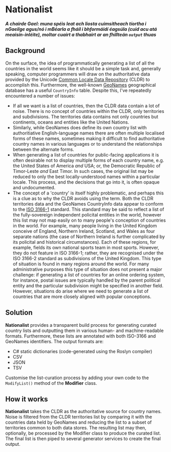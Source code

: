 # Nationalist

***A chairde Gael: muna spéis leat ach liosta cuimsitheach tíortha i nGaeilge agus/nó i mBéarla a fháil i bhformáidí éagsúla (cuid acu atá meaisín-inléite), moltar cuairt a thabhairt ar an fhillteán `output` thuas***

## Background

On the surface, the idea of programmatically generating a list of all the countries in the world seems like it should be a simple task and, generally speaking, computer programmers will draw on the authoritative data provided by the Unicode [Common Locale Data Repository](http://cldr.unicode.org/) (CLDR) to accomplish this. Furthermore, the well-known [GeoNames](http://www.geonames.org/) geographical database has a useful `CountryInfo` table. Despite this, I've repeatedly encountered a number of issues:

- If all we want is a list of countries, then the CLDR data contain a lot of noise. There is no concept of countries within the CLDR, only territories and subdivisions. The territories data contains not only countries but continents, oceans and entities like the United Nations.
- Similarly, while GeoNames does define its own country list with authoritiative English-language names there are often multiple localised forms of these names, sometimes making it difficult to find authoritative country names in various languages or to understand the relationships between the alternate forms.
- When generating a list of countries for public-facing applications it is often desirable not to display multiple forms of each country name, e.g. the United States of America *and* USA; or, the Democratic Republic of Timor-Leste *and* East Timor. In such cases, the original list may be reduced to only the best locally-understood names within a particular locale. This process, and the decisions that go into it, is often opaque and undocumented.
- The concept of a 'country' is itself highly problematic, and perhaps this is a clue as to why the CLDR avoids using the term. Both the CLDR territories data and the GeoNames CountryInfo data appear to conform to the [ISO 3166-1](https://www.iso.org/iso-3166-country-codes.html) standard. This standard may be said to reflect a list of the fully-sovereign independent policital entities in the world, however this list may not map easily on to many people's conception of countries in the world. For example, many people living in the United Kingdom conceive of England, Northern Ireland, Scotland, and Wales as four separate nations (the case of Northern Ireland is further complicated by its policital and historical circumstances). Each of these regions, for example, fields its own national sports team in most sports. However, they do not feature in ISO 3166-1; rather, they are recognised under the ISO 3166-2 standard as subdivisions of the United Kingdom. This type of situation is found in many regions around the world. For many administrative purposes this type of situation does not present a major challenge: if generating a list of countries for an online ordering system, for instance, postal issues are typically handled by the parent political entity and the particular subdivision might be specified in another field. However, situations do arise where we need to generate a list of countries that are more closely aligned with popular conceptions.

## Solution

**Nationalist** provides a transparent build process for generating curated country lists and outputting them in various human- and machine-readable formats. Furthermore, these lists are annotated with both ISO-3166 and GeoNames identifiers. The output formats are:

- C# static dictionaries (code-generated using the Roslyn compiler)
- CSV
- JSON
- TSV

Customise the list-curation process by adding your own code to the `ModifyList()` method of the **Modifier** class.

## How it works

**Nationalist** takes the CLDR as the authoritative source for country names. Noise is filtered from the CLDR territories list by comparing it with the countries data held by GeoNames and reducing the list to a subset of territories common to both data stores. The resulting list may then, optionally, be processed by the Modifier class to produce the curated list. The final list is then piped to several generator services to create the final output.
